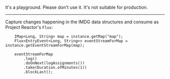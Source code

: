 It's a playground. Please don't use it. It's not suitable for production.

----

Capture changes happening in the IMDG data structures and consume as Project Reactor's `Flux`:

```
    IMap<Long, String> map = instance.getMap("map");
    Flux<EntryEvent<Long, String>> eventStreamForMap = instance.getEventStreamForMap(map);

    eventStreamForMap
        .log()
        .doOnNext(logAssignments())
        .take(Duration.ofMinutes(1))
        .blockLast();
```
